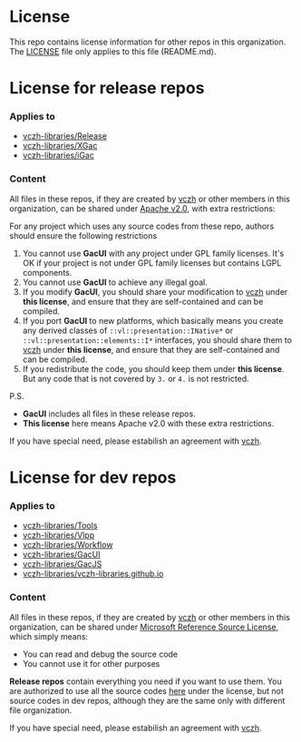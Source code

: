 # License

This repo contains license information for other repos in this organization. The [LICENSE](https://github.com/vczh-libraries/License/blob/master/LICENSE) file only applies to this file (README.md).

# License for release repos

### Applies to
- [vczh-libraries/Release](https://github.com/vczh-libraries/Release)
- [vczh-libraries/XGac](https://github.com/vczh-libraries/XGac)
- [vczh-libraries/iGac](https://github.com/vczh-libraries/iGac)

### Content

All files in these repos, if they are created by [vczh](https://github.com/vczh) or other members in this organization, can be shared under [Apache v2.0](https://github.com/vczh-libraries/License/blob/master/LICENSE_Apache_v2), with extra restrictions:

For any project which uses any source codes from these repo, authors should ensure the following restrictions
1. You cannot use **GacUI** with any project under GPL family licenses. It's OK if your project is not under GPL family licenses but contains LGPL components.
2. You cannot use **GacUI** to achieve any illegal goal.
3. If you modify **GacUI**, you should share your modification to [vczh](https://github.com/vczh) under **this license**, and ensure that they are self-contained and can be compiled.
4. If you port **GacUI** to new platforms, which basically means you create any derived classes of `::vl::presentation::INative*` or `::vl::presentation::elements::I*` interfaces, you should share them to [vczh](https://github.com/vczh) under **this license**, and ensure that they are self-contained and can be compiled.
5. If you redistribute the code, you should keep them under **this license**. But any code that is not covered by `3.` or `4.` is not restricted.

P.S.
- **GacUI** includes all files in these release repos.
- **This license** here means Apache v2.0 with these extra restrictions.

If you have special need, please estabilish an agreement with [vczh](https://github.com/vczh).

# License for dev repos

### Applies to
- [vczh-libraries/Tools](https://github.com/vczh-libraries/Tools)
- [vczh-libraries/Vlpp](https://github.com/vczh-libraries/Vlpp)
- [vczh-libraries/Workflow](https://github.com/vczh-libraries/Workflow)
- [vczh-libraries/GacUI](https://github.com/vczh-libraries/GacUI)
- [vczh-libraries/GacJS](https://github.com/vczh-libraries/GacJS)
- [vczh-libraries/vczh-libraries.github.io](https://github.com/vczh-libraries/vczh-libraries.github.io)

### Content

All files in these repos, if they are created by [vczh](https://github.com/vczh) or other members in this organization, can be shared under [Microsoft Reference Source License](https://github.com/vczh-libraries/License/blob/master/LICENSE_MS_RSL), which simply means:
* You can read and debug the source code
* You cannot use it for other purposes

**Release repos** contain everything you need if you want to use them. You are authorized to use all the source codes [here](https://github.com/vczh-libraries/Release/tree/master/Import) under the license, but not source codes in dev repos, although they are the same only with different file organization.

If you have special need, please estabilish an agreement with [vczh](https://github.com/vczh).
